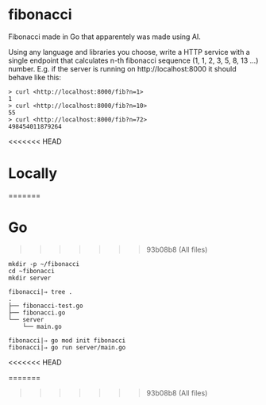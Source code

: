 # fibonacci
Fibonacci made in Go that apparentely was made using AI.

Using any language and libraries you choose, write a HTTP service with a single endpoint
that calculates n-th fibonacci sequence (1, 1, 2, 3, 5, 8, 13 ...) number. E.g. if the server is
running on http://localhost:8000 it should behave like this:

```
> curl <http://localhost:8000/fib?n=1>
1
> curl <http://localhost:8000/fib?n=10>
55
> curl <http://localhost:8000/fib?n=72>
498454011879264
```
<<<<<<< HEAD
# Locally
=======
# Go
>>>>>>> 93b08b8 (All files)

```
mkdir -p ~/fibonacci
cd ~fibonacci
mkdir server

fibonacci|⇒ tree .
.
├── fibonacci-test.go
├── fibonacci.go
└── server
    └── main.go

fibonacci|⇒ go mod init fibonacci
fibonacci|⇒ go run server/main.go
```
<<<<<<< HEAD



=======
>>>>>>> 93b08b8 (All files)
